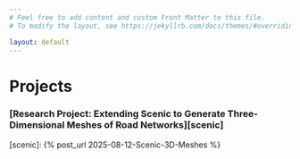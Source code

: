 ```yaml
---
# Feel free to add content and custom Front Matter to this file.
# To modify the layout, see https://jekyllrb.com/docs/themes/#overriding-theme-defaults

layout: default
---
```


# Projects

### [Research Project: Extending Scenic to Generate Three-Dimensional Meshes of Road Networks][scenic]

[scenic]: {% post_url 2025-08-12-Scenic-3D-Meshes %}